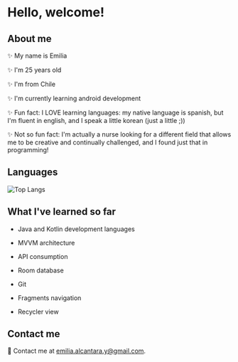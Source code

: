 # Hello, welcome!


## About me

✨ My name is Emilia

✨ I'm 25 years old

✨ I'm from Chile

✨ I'm currently learning android development 

✨ Fun fact: I LOVE learning languages: my native language is spanish, but I'm fluent in english, and I speak a little korean (just a little ;))

✨ Not so fun fact: I'm actually a nurse looking for a different field that allows me to be creative and continually challenged, and I found just that in programming!


## Languages
![Top Langs](https://github-readme-stats.vercel.app/api/top-langs/?username=sizigiaefimera&layout=compact)

## What I've learned so far
- Java and Kotlin development languages

- MVVM architecture

- API consumption

- Room database 

- Git
  
- Fragments navigation

- Recycler view

## Contact me

💌 Contact me at [emilia.alcantara.y@gmail.com](mailto:emilia.alcantara.y@gmail.com).


